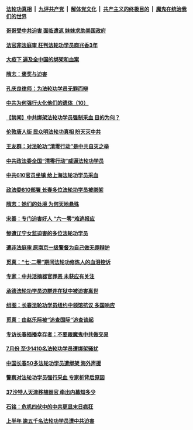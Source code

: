 

####  [法轮功真相](../../../../basic/blob/master/README.md?t=08271302) &nbsp;|&nbsp; [九评共产党](../../../../9ping.md/blob/master/README.md?t=08271302) &nbsp;|&nbsp; [解体党文化](../../../../jtdwh.md/blob/master/README.md?t=08271302)  &nbsp;|&nbsp; [共产主义的终极目的](../../../../gczydzjmd.md/blob/master/README.md?t=08271302) &nbsp;|&nbsp; [魔鬼在统治我们的世界](../../../../mgztzwmdsj.md/blob/master/README.md?t=08271302) 

#### [哥哥受中共迫害 面临遣返 妹妹求助美国政府](../pages/prog424/a102927341.md?t=08271302) 

#### [法官非法庭审 枉判法轮功学员商兆香3年](../pages/prog424/a102926577.md?t=08271302) 

#### [大疫下 遍及全中国的绑架和血案](../pages/prog424/a102926546.md?t=08271302) 

#### [隋志：褒奖与迫害](../pages/prog424/a102926230.md?t=08271302) 

#### [孔庆良律师：为法轮功学员无罪而辩](../pages/prog424/a102925726.md?t=08271302) 

#### [中共为何强行火化他们的遗体（10）](../pages/prog424/a102925710.md?t=08271302) 

#### [【禁闻】中共绑架法轮功学员强制采血 目的为何？](../pages/prog424/a102925441.md?t=08271302) 

#### [伦敦唐人街 民众明法轮功真相 盼天灭中共](../pages/prog424/a102925069.md?t=08271302) 

#### [王友群：对法轮功“清零行动”是中共自灭之举](../pages/prog424/a102925004.md?t=08271302) 

#### [中共政法委全国“清零行动”威逼法轮功学员](../pages/prog424/a102924708.md?t=08271302) 

#### [中共610官员坐镇 给上海法轮功学员采血](../pages/prog424/a102924606.md?t=08271302) 

#### [政法委610部署 长春多位法轮功学员被绑架](../pages/prog424/a102923869.md?t=08271302) 

#### [隋志：她们的处境 为何天地悬殊](../pages/prog424/a102924010.md?t=08271302) 

#### [宋善：专门迫害好人 “六一零”难逃报应](../pages/prog424/a102923987.md?t=08271302) 

#### [惨遭辽宁女监迫害的多位法轮功学员](../pages/prog424/a102923892.md?t=08271302) 

#### [遭非法庭审 原南京一级警督为自己做无罪辩护](../pages/prog424/a102923054.md?t=08271302) 

#### [觅真：“七·二零”期间法轮功修炼人的血泪控诉](../pages/prog424/a102922363.md?t=08271302) 

#### [专家：中共活摘器官罪恶 未获应有关注](../pages/prog424/a102922287.md?t=08271302) 

#### [承德法轮功学员边群连在狱中被迫害离世](../pages/prog424/a102922281.md?t=08271302) 

#### [组图：长春法轮功学员纽约中领馆抗议 多国响应](../pages/prog424/a102921741.md?t=08271302) 

#### [觅真：由赵乐际被“追查国际”追查谈起](../pages/prog424/a102921473.md?t=08271302) 

#### [专访长春插播幸存者：不要跟魔鬼中共做交易](../pages/prog424/a102921406.md?t=08271302) 

#### [7月份 至少1410名法轮功学员遭绑架骚扰](../pages/prog424/a102921351.md?t=08271302) 

#### [中国长春50多法轮功学员遭绑架 海外声援](../pages/prog424/a102920996.md?t=08271302) 

#### [警察对法轮功学员强行采血 专家析背后原因](../pages/prog424/a102920538.md?t=08271302) 

#### [37沙特人天津移植器官 牵出内幕知多少](../pages/prog424/a102920515.md?t=08271302) 

#### [石铭：危机四伏中的中共更显末日疯狂](../pages/prog424/a102919848.md?t=08271302) 

#### [上半年 逾五千名法轮功学员遭中共迫害](../pages/prog424/a102919734.md?t=08271302) 

